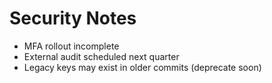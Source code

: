 # Security Notes

- MFA rollout incomplete  
- External audit scheduled next quarter  
- Legacy keys may exist in older commits (deprecate soon)  

<!-- Not here… but you’re on the right track :) -->
